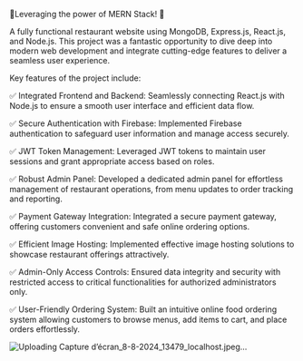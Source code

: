 🌟Leveraging the power of MERN Stack! 🚀

A fully functional restaurant website using MongoDB, Express.js, React.js, and Node.js. This project was a fantastic opportunity to dive deep into modern web development and integrate cutting-edge features to deliver a seamless user experience.

Key features of the project include:

✅ Integrated Frontend and Backend: Seamlessly connecting React.js with Node.js to ensure a smooth user interface and efficient data flow.

✅ Secure Authentication with Firebase: Implemented Firebase authentication to safeguard user information and manage access securely.

✅ JWT Token Management: Leveraged JWT tokens to maintain user sessions and grant appropriate access based on roles.

✅ Robust Admin Panel: Developed a dedicated admin panel for effortless management of restaurant operations, from menu updates to order tracking and reporting.

✅ Payment Gateway Integration: Integrated a secure payment gateway, offering customers convenient and safe online ordering options.

✅ Efficient Image Hosting: Implemented effective image hosting solutions to showcase restaurant offerings attractively.

✅ Admin-Only Access Controls: Ensured data integrity and security with restricted access to critical functionalities for authorized administrators only.

✅ User-Friendly Ordering System: Built an intuitive online food ordering system allowing customers to browse menus, add items to cart, and place orders effortlessly.



![Uploading Capture d’écran_8-8-2024_13479_localhost.jpeg…]()

